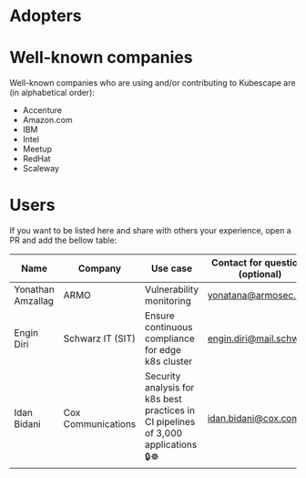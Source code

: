 # Adopters

# Well-known companies
Well-known companies who are using and/or contributing to Kubescape are (in alphabetical order):
* Accenture
* Amazon.com
* IBM
* Intel
* Meetup
* RedHat
* Scaleway

# Users

If you want to be listed here and share with others your experience, open a PR and add the bellow table:


| Name | Company | Use case | Contact for questions (optional) |
| ---- | ------- | -------- | -------------------------------- |
| Yonathan Amzallag | ARMO | Vulnerability monitoring | yonatana@armosec.io |
| Engin Diri | Schwarz IT (SIT) | Ensure continuous compliance for edge k8s cluster | engin.diri@mail.schwarz |
| Idan Bidani | Cox Communications | Security analysis for k8s best practices in CI pipelines of 3,000 applications 🔒☸ | idan.bidani@cox.com |
